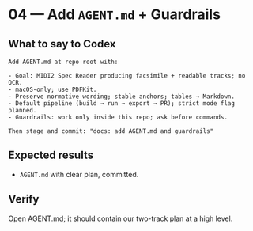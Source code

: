 # 04 — Add `AGENT.md` + Guardrails

## What to say to Codex
```
Add AGENT.md at repo root with:

- Goal: MIDI2 Spec Reader producing facsimile + readable tracks; no OCR.
- macOS-only; use PDFKit.
- Preserve normative wording; stable anchors; tables → Markdown.
- Default pipeline (build → run → export → PR); strict mode flag planned.
- Guardrails: work only inside this repo; ask before commands.

Then stage and commit: "docs: add AGENT.md and guardrails"
```
## Expected results
- `AGENT.md` with clear plan, committed.

## Verify
Open AGENT.md; it should contain our two-track plan at a high level.
